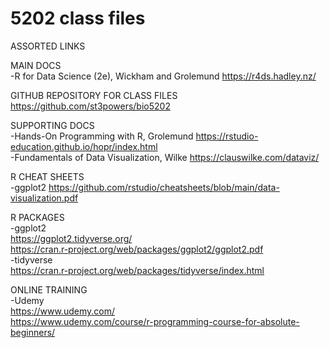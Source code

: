 # 5202 class files

ASSORTED LINKS

MAIN DOCS<br>
-R for Data Science (2e), Wickham and Grolemund
https://r4ds.hadley.nz/

GITHUB REPOSITORY FOR CLASS FILES<br>
https://github.com/st3powers/bio5202

SUPPORTING DOCS<br>
-Hands-On Programming with R, Grolemund
https://rstudio-education.github.io/hopr/index.html<br>
-Fundamentals of Data Visualization, Wilke
https://clauswilke.com/dataviz/<br>

R CHEAT SHEETS<br>
-ggplot2
https://github.com/rstudio/cheatsheets/blob/main/data-visualization.pdf

R PACKAGES<br>
-ggplot2<br>
https://ggplot2.tidyverse.org/<br>
https://cran.r-project.org/web/packages/ggplot2/ggplot2.pdf<br>
-tidyverse<br>
https://cran.r-project.org/web/packages/tidyverse/index.html<br>

ONLINE TRAINING<br>
-Udemy<br>
https://www.udemy.com/<br>
https://www.udemy.com/course/r-programming-course-for-absolute-beginners/<br>

 
